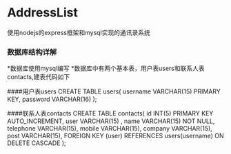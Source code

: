 # AddressList
使用nodejs的express框架和mysql实现的通讯录系统

### 数据库结构详解
*数据库使用mysql编写
*数据库中有两个基本表，用户表users和联系人表contacts,建表代码如下

 ####用户表users
    CREATE TABLE users(
    username VARCHAR(15) PRIMARY KEY,
    password VARCHAR(16)
    );

 ####联系人表contacts
 CREATE TABLE contacts(
 id INT(5) PRIMARY KEY AUTO_INCREMENT,
 user VARCHAR(15) ,
 name VARCHAR(15) NOT NULL,
 telephone VARCHAR(15),
 mobile VARCHAR(15),
 company VARCHAR(15),
 post VARCHAR(15),
 FOREIGN KEY (user) REFERENCES users(username) ON DELETE CASCADE
 );

